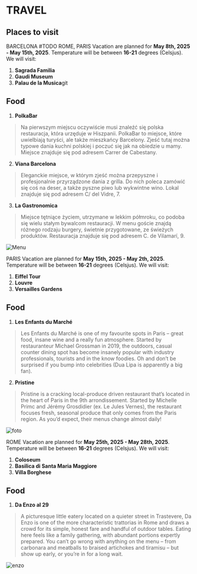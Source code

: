# TRAVEL
## Places to visit 
BARCELONA #TODO ROME, PARIS
Vacation are planned for **May 8th, 2025 - May 15th, 2025**.
Temperature will be between **16-21** degrees (Celsjus).
We will visit:
1. **Sagrada Familia**
3. **Gaudi Museum**
4. **Palau de la Musica**git 
## Food
1. **PolkaBar**
>Na pierwszym miejscu oczywiście musi znaleźć się polska restauracja, która urzęduje w Hiszpanii. PolkaBar to miejsce, które uwielbiają turyści, ale także mieszkańcy Barcelony. Zjeść tutaj można typowe dania kuchni polskiej i poczuć się jak na obiedzie u mamy. Miejsce znajduje się pod adresem Carrer de Cabestany.
2. **Viana Barcelona**
>Eleganckie miejsce, w którym zjeść można przepyszne i profesjonalnie przyrządzone dania z grilla. Do nich poleca zamówić się coś na deser, a także pyszne piwo lub wykwintne wino. Lokal znajduje się pod adresem C/ del Vidre, 7.
3. **La Gastronomica**
 >Miejsce tętniące życiem, utrzymane w lekkim półmroku, co podoba się wielu stałym bywalcom restauracji. W menu goście znajdą różnego rodzaju burgery, świetnie przygotowane, ze świeżych produktów. Restauracja znajduje się pod adresem C. de Vilamarí, 9.

![Menu](https://menu.restaurantguru.com/m0/13-Bistrot-and-Tapas-Bar-menu.jpg)

PARIS
Vacation are planned for **May 15th, 2025 - May 2th, 2025**.
Temperature will be between **16-21** degrees (Celsjus).
We will visit:
1. **Eiffel Tour**
3. **Louvre**
4. **Versailles Gardens**
## Food
1. **Les Enfants du Marché**
>Les Enfants du Marché is one of my favourite spots in Paris – great food, insane wine and a really fun atmosphere. Started by restauranteur Michael Grossman in 2019, the outdoors, casual counter dining spot has become insanely popular with industry professionals, tourists and in the know foodies. Oh and don’t be surprised if you bump into celebrities (Dua Lipa is apparently a big fan).
2. **Pristine**
>Pristine is a cracking local-produce driven restaurant that’s located in the heart of Paris in the 9th arrondissement. Started by Michelle Primc and Jérémy Grosdidier (ex. Le Jules Vernes), the restaurant focuses fresh, seasonal produce that only comes from the Paris region. As you’d expect, their menus change almost daily!

![foto](https://www.pariseater.com/wp-content/uploads/2023/11/best-restaurants-paris-les-enfants-du-marche-counter-1.jpg)

ROME
Vacation are planned for **May 25th, 2025 - May 28th, 2025**.
Temperature will be between **16-21** degrees (Celsjus).
We will visit:
1. **Coloseum**
3. **Basilica di Santa Maria Maggiore**
4. **Villa Borghese**
## Food
1. **Da Enzo al 29**
>A picturesque little eatery located on a quieter street in Trastevere, Da Enzo is one of the more characteristic trattorias in Rome and draws a crowd for its simple, honest fare and handful of outdoor tables. Eating here feels like a family gathering, with abundant portions expertly prepared. You can’t go wrong with anything on the menu – from carbonara and meatballs to braised artichokes and tiramisu – but show up early, or you’re in for a long wait.

![enzo](https://media.timeout.com/images/106106940/1920/1080/image.webp)